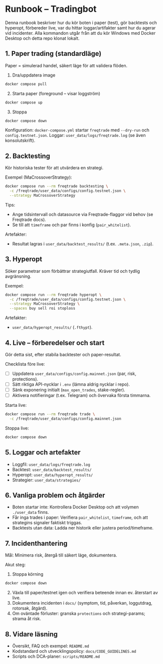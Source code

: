# Runbook – Tradingbot

Denna runbook beskriver hur du kör boten i paper (test), gör backtests och hyperopt, förbereder live, var du hittar loggar/artifakter samt hur du agerar vid incidenter. Alla kommandon utgår från att du kör Windows med Docker Desktop och detta repo klonat lokalt.

## 1. Paper trading (standardläge)
Paper = simulerad handel, säkert läge för att validera flöden.

1) Dra/uppdatera image
```bash
docker compose pull
```

2) Starta paper (foreground – visar loggström)
```bash
docker compose up
```

3) Stoppa
```bash
docker compose down
```

Konfiguration: `docker-compose.yml` startar `freqtrade` med `--dry-run` och `config.testnet.json`.
Loggar: `user_data/logs/freqtrade.log` (se även konsolutskrift).

## 2. Backtesting
Kör historiska tester för att utvärdera en strategi.

Exempel (MaCrossoverStrategy):
```bash
docker compose run --rm freqtrade backtesting \
  -c /freqtrade/user_data/configs/config.testnet.json \
  --strategy MaCrossoverStrategy
```

Tips:
- Ange tidsintervall och datasource via Freqtrade-flaggor vid behov (se Freqtrade docs).
- Se till att `timeframe` och par finns i konfig (`pair_whitelist`).

Artefakter:
- Resultat lagras i `user_data/backtest_results/` (t.ex. `.meta.json`, `.zip`).

## 3. Hyperopt
Söker parametrar som förbättrar strategiutfall. Kräver tid och tydlig avgränsning.

Exempel:
```bash
docker compose run --rm freqtrade hyperopt \
  -c /freqtrade/user_data/configs/config.testnet.json \
  --strategy MaCrossoverStrategy \
  --spaces buy sell roi stoploss
```

Artefakter:
- `user_data/hyperopt_results/` (`.fthypt`).

## 4. Live – förberedelser och start
Gör detta sist, efter stabila backtester och paper-resultat.

Checklista före live:
- [ ] Uppdatera `user_data/configs/config.mainnet.json` (par, risk, protections).
- [ ] Sätt riktiga API-nycklar i `.env` (lämna aldrig nycklar i repo).
- [ ] Sänk exponering initialt (`max_open_trades`, stake-regler).
- [ ] Aktivera notifieringar (t.ex. Telegram) och övervaka första timmarna.

Starta live:
```bash
docker compose run --rm freqtrade trade \
  -c /freqtrade/user_data/configs/config.mainnet.json
```

Stoppa live:
```bash
docker compose down
```

## 5. Loggar och artefakter
- Loggfil: `user_data/logs/freqtrade.log`
- Backtest: `user_data/backtest_results/`
- Hyperopt: `user_data/hyperopt_results/`
- Strategier: `user_data/strategies/`

## 6. Vanliga problem och åtgärder
- Boten startar inte: Kontrollera Docker Desktop och att volymen `./user_data` finns.
- Får inga trades i paper: Verifiera `pair_whitelist`, `timeframe`, och att strategins signaler faktiskt triggas.
- Backtests utan data: Ladda ner historik eller justera period/timeframe.

## 7. Incidenthantering
Mål: Minimera risk, återgå till säkert läge, dokumentera.

Akut steg:
1) Stoppa körning
```bash
docker compose down
```
2) Växla till paper/testnet igen och verifiera beteende innan ev. återstart av live.
3) Dokumentera incidenten i `docs/` (symptom, tid, påverkan, loggutdrag, rotorsak, åtgärd).
4) Om oväntade förluster: granska `protections` och strategi-params; strama åt risk.

## 8. Vidare läsning
- Översikt, FAQ och exempel: `README.md`
- Kodstandard och utvecklingspolicy: `docs/CODE_GUIDELINES.md`
- Scripts och DCA-planer: `scripts/README.md`
